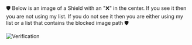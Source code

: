 🛡 Below is an image of a Shield with an "❌" in the center. If you see it then you are not using my list. If you do not see it then you are either using my list or a list that contains the blocked image path 🛡

![Verification](https://ik.imagekit.io/iQbMp3cjRFxuJu5pmLw4/MannyManAdBlockListVerification.jpg)

